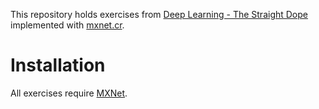 This repository holds exercises from [Deep Learning - The Straight Dope](https://gluon.mxnet.io/)
implemented with [mxnet.cr](https://github.com/toddsundsted/mxnet.cr).

# Installation

All exercises require [MXNet](https://mxnet.apache.org/).
